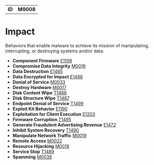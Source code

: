 |||
|--|-----|
|**ID**|**M9008**|

# Impact #
Behaviors that enable malware to achieve its mission of manipulating, interrupting, or destroying systems and/or data.

* **Component Firmware** [E1109](../persistence/component-firmware.md)
* **Compromise Data Integrity** [M0016](../impact/compromise-data.md)
* **Data Destruction** [E1485](../impact/data-destruction.md)
* **Data Encrypted for Impact** [E1486](../impact/encrypt-impact.md)
* **Denial of Service** [M0033](../impact/denial-of-service.md)
* **Destroy Hardware** [M0017](../impact/destroy-hardware.md)
* **Disk Content Wipe** [T1488](../impact/disk-content-wipe.md)
* **Disk Structure Wipe** [T1487](../impact/disk-structure-wipe.md)
* **Endpoint Denial of Service** [T1499](../impact/endpoint-denial-of-service.md)
* **Exploit Kit Behavior** [E1190](../impact/exploit-kit-behavior.md)
* **Exploitation for Client Execution** [E1203](../execution/exploit-software.md)
* **Firmware Corruption** [T1495](../impact/firmware-corruption.md)
* **Generate Fraudulent Advertising Revenue** [E1472](../impact/generate-fraud-rev.md)
* **Inhibit System Recovery** [T1490](../impact/inhibit-system-recovery.md)
* **Manipulate Network Traffic** [M0019](../impact/manipulate-network-traffic.md)
* **Remote Access** [M0022](../impact/remote-access.md)
* **Resource Hijacking** [M0018](../impact/hijack-sys-resources.md)
* **Service Stop** [T1489](../impact/service-stop.md)
* **Spamming** [M0039](../impact/spamming.md)
